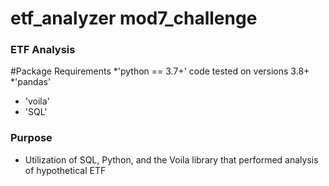 # etf_analyzer mod7_challenge

### ETF Analysis  

#Package Requirements 
  *'python == 3.7+' code tested on versions 3.8+
  *'pandas'
  * 'voila'
  * 'SQL'

  ### Purpose 
  * Utilization of SQL, Python, and the Voila library that performed analysis of hypothetical ETF